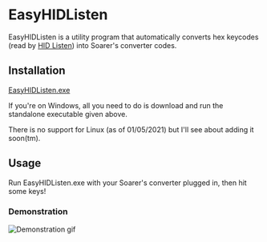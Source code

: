 # EasyHIDListen

EasyHIDListen is a utility program that automatically converts hex keycodes (read by [HID Listen](https://www.pjrc.com/teensy/hid_listen.html)) into Soarer's converter codes.

## Installation
<a id="raw-url" href="https://raw.githubusercontent.com/adamhb123/EasyHIDListen/master/builds/EasyHIDListen.exe">EasyHIDListen.exe</a>

If you're on Windows, all you need to do is download and run the standalone executable given above.

There is no support for Linux (as of 01/05/2021) but I'll see about adding it soon(tm).

## Usage
Run EasyHIDListen.exe with your Soarer's converter plugged in, then hit some keys!

### Demonstration
![Demonstration gif](misc/usage.gif)



